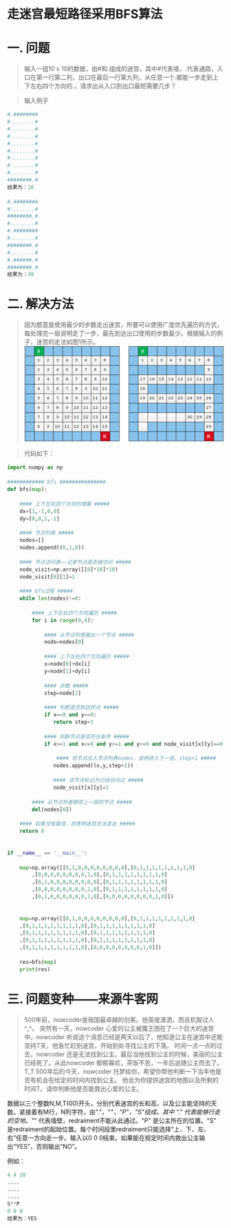 走迷宫最短路径采用BFS算法
=======================
# 一. 问题
> 输入一组10 x 10的数据，由#和.组成的迷宫，其中#代表墙，.代表通路，入口在第一行第二列，出口在最后一行第九列，从任意一个.都能一步走到上下左右四个方向的.，请求出从入口到出口最短需要几步？

> 输入例子

```python
#.########
#........#
#........#
#........#
#........#
#........#
#........#
#........#
#........#
########.#
结果为：16

#.########
#........#
########.#
#........#
#.########
#........#
########.#
#........#
#.######.#
########.#
结果为：30
```
# 二. 解决方法

> 因为题意是使用最少的步数走出迷宫，所要可以使用广度优先遍历的方式，每处理完一层说明走了一步，最先到达出口使用的步数最少。根据输入的例子，迷宫的走法如图1所示。 
![image](https://github.com/ShaoQiBNU/mazes_BFS/blob/master/images/1.png)

> 代码如下：

```python
import numpy as np 

############ bfs ###############
def bfs(map):

    #### 上下左右四个方向的增量 #####
    dx=[1,-1,0,0]
    dy=[0,0,1,-1]

    #### 节点列表 #####
    nodes=[]
    nodes.append((0,1,0))

    #### 节点访问表——记录节点是否被访问 #####
    node_visit=np.array([[0]*10]*10)
    node_visit[0][1]=1

    #### bfs过程 #####
    while len(nodes)!=0:

        #### 上下左右四个方向遍历 #####
        for i in range(0,4):

            #### 从节点列表输出一个节点 #####
            node=nodes[0]

            #### 上下左右四个方向遍历 #####
            x=node[0]+dx[i]
            y=node[1]+dy[i]

            #### 步数 #####
            step=node[2]

            #### 判断是否到达终点 #####
            if x==9 and y==8:
               return step+1

            #### 判断节点是否符合条件 #####
            if x>=1 and x<=9 and y>=1 and y<=9 and node_visit[x][y]==0 and map[x][y]==1:

                #### 将节点压入节点列表nodes，说明进入下一层，step+1 #####
               nodes.append((x,y,step+1))

               #### 该节点标记为已经访问过 #####
               node_visit[x][y]=1

        #### 从节点列表移除上一层的节点 #####
        del(nodes[0])

    #### 如果没有路径，则表明迷宫无法走出 #####
    return 0


if __name__ == '__main__':
    
    map=np.array([[0,1,0,0,0,0,0,0,0,0],[0,1,1,1,1,1,1,1,1,0]
        ,[0,0,0,0,0,0,0,0,1,0],[0,1,1,1,1,1,1,1,1,0]
        ,[0,1,0,0,0,0,0,0,0,0],[0,1,1,1,1,1,1,1,1,0]
        ,[0,0,0,0,0,0,0,0,1,0],[0,1,1,1,1,1,1,1,1,0]
        ,[0,1,0,0,0,0,0,0,1,0],[0,0,0,0,0,0,0,0,1,0]])


    map=np.array([[0,1,0,0,0,0,0,0,0,0],[0,1,1,1,1,1,1,1,1,0]
    ,[0,1,1,1,1,1,1,1,1,0],[0,1,1,1,1,1,1,1,1,0]
    ,[0,1,1,1,1,1,1,1,1,0],[0,1,1,1,1,1,1,1,1,0]
    ,[0,1,1,1,1,1,1,1,1,0],[0,1,1,1,1,1,1,1,1,0]
    ,[0,1,1,1,1,1,1,1,1,0],[0,0,0,0,0,0,0,0,1,0]])

    res=bfs(map)
    print(res)

```
# 三. 问题变种——来源牛客网

> 500年前，nowcoder是我国最卓越的剑客。他英俊潇洒，而且机智过人^_^。 突然有一天，nowcoder 心爱的公主被魔王困在了一个巨大的迷宫中。nowcoder 听说这个消息已经是两天以后了，他知道公主在迷宫中还能坚持T天，他急忙赶到迷宫，开始到处寻找公主的下落。 时间一点一点的过去，nowcoder 还是无法找到公主。最后当他找到公主的时候，美丽的公主已经死了。从此nowcoder 郁郁寡欢，茶饭不思，一年后追随公主而去了。T_T 500年后的今天，nowcoder 托梦给你，希望你帮他判断一下当年他是否有机会在给定的时间内找到公主。 他会为你提供迷宫的地图以及所剩的时间T。请你判断他是否能救出心爱的公主。

数据以三个整数N,M,T(00)开头，分别代表迷宫的长和高，以及公主能坚持的天数。紧接着有M行，N列字符，由"."，"*"，"P"，"S"组成。其中
"." 代表能够行走的空地。"*" 代表墙壁，redraiment不能从此通过。"P" 是公主所在的位置。"S" 是redraiment的起始位置。每个时间段里redraiment只能选择“上、下、左、右”任意一方向走一步。输入以0 0 0结束。如果能在规定时间内救出公主输出“YES”，否则输出“NO”。

例如：
```python
4 4 10
....
....
....
S**P
0 0 0
结果为：YES
